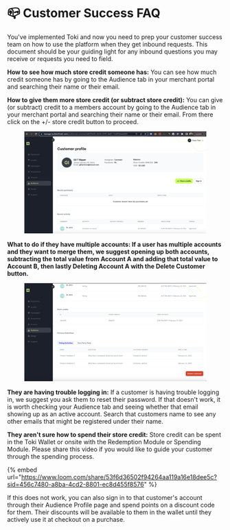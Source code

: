 # 📪 Customer Success FAQ

You've implemented Toki and now you need to prep your customer success team on how to use the platform when they get inbound requests. This document should be your guiding light for any inbound questions you may receive or requests you need to field.

**How to see how much store credit someone has:** You can see how much credit someone has by going to the Audience tab in your merchant portal and searching their name or their email.

**How to give them more store credit (or subtract store credit):** You can give (or subtract) credit to a members account by going to the Audience tab in your merchant portal and searching their name or their email. From there click on the +/- store credit button to proceed.

<figure><img src="../.gitbook/assets/Screen Shot 2023-07-20 at 2.36.35 PM.png" alt=""><figcaption></figcaption></figure>

**What to do if they have multiple accounts: If a user has multiple accounts and they want to merge them, we suggest opening up both accounts, subtracting the total value from Account A and adding that total value to Account B, then lastly Deleting Account A with the Delete Customer button.**

<figure><img src="../.gitbook/assets/Screen Shot 2023-07-20 at 2.38.23 PM.png" alt=""><figcaption></figcaption></figure>

**They are having trouble logging in:** If a customer is having trouble logging in, we suggest you ask them to reset their password. If that doesn't work, it is worth checking your Audience tab and seeing whether that email showing up as an active account. Search that customers name to see any other emails that might be registered under their name.

**They aren't sure how to spend their store credit:** Store credit can be spent in the Toki Wallet or onsite with the Redemption Module or Spending Module. Please share this video if you would like to guide your customer through the spending process.

{% embed url="https://www.loom.com/share/53f6d36502f94264aa119a16e18dee5c?sid=456c7480-a8ba-4cd2-8801-ec8d455f8576" %}

If this does not work, you can also sign in to that customer's account through their Audience Profile page and spend points on a discount code for them. Their discounts will be available to them in the wallet until they actively use it at checkout on a purchase.

